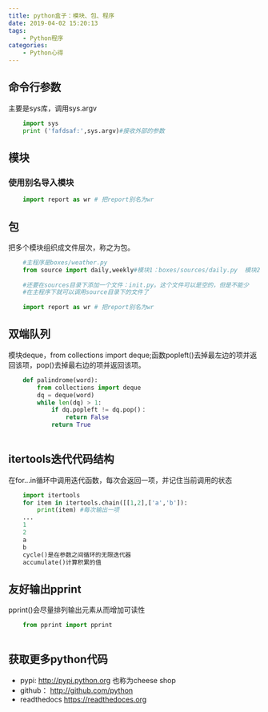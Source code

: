 ```yaml
---
title: python盒子：模块、包、程序
date: 2019-04-02 15:20:13
tags: 
    - Python程序
categories: 
    - Python心得
---
```


## 命令行参数
  主要是sys库，调用sys.argv
```python
    import sys
    print ('fafdsaf:',sys.argv)#接收外部的参数

```

## 模块
### 使用别名导入模块

```python
    import report as wr # 把report别名为wr

```
## 包
  把多个模块组织成文件层次，称之为包。
```python
    #主程序是boxes/weather.py
    from source import daily,weekly#模块1：boxes/sources/daily.py  模块2：boxes/source/weekly.py
    
    #还要在sources目录下添加一个文件：init.py。这个文件可以是空的，但是不能少
    #在主程序下就可以调用source目录下的文件了
    
    import report as wr # 把report别名为wr

```

## 双端队列
  模块deque，from collections import deque;函数popleft()去掉最左边的项并返回该项，pop()去掉最右边的项并返回该项。
  
```python
    def palindrome(word):
        from collections import deque
        dq = deque(word)
        while len(dq) > 1:
            if dq.popleft != dq.pop()：
                return False
            return True
            
```
## itertools迭代代码结构
  在for...in循环中调用迭代函数，每次会返回一项，并记住当前调用的状态
  
```python
    import itertools
    for item in itertools.chain([[1,2],['a','b']):
        print(item) #每次输出一项
    ... 
    1
    2
    a
    b
    cycle()是在参数之间循环的无限迭代器
    accumulate()计算积累的值
```
## 友好输出pprint
  pprint()会尽量排列输出元素从而增加可读性

```python
    from pprint import pprint
    

```
## 获取更多python代码
- pypi: http://pypi.python.org 也称为cheese shop
- github： http://github.com/python
- readthedocs https://readthedoces.org




